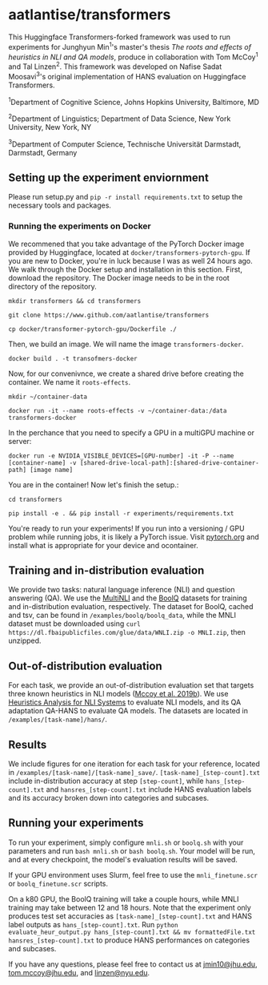 # aatlantise/transformers

This Huggingface Transformers-forked framework was used to run experiments for Junghyun Min<sup>1</sup>'s master's thesis <i>The roots and effects of heuristics in NLI and QA models</i>, produce in collaboration with Tom McCoy<sup>1</sup> and Tal Linzen<sup>2</sup>. This framework was developed on Nafise Sadat Moosavi<sup>3</sup>'s original implementation of HANS evaluation on Huggingface Transformers.

<sup>1</sup>Department of Cognitive Science, Johns Hopkins University, Baltimore, MD

<sup>2</sup>Department of Linguistics; Department of Data Science, New York University, New York, NY

<sup>3</sup>Department of Computer Science, Technische Universität Darmstadt, Darmstadt, Germany


## Setting up the experiment enviornment

Please run setup.py and `pip -r install requirements.txt` to setup the necessary tools and packages.

### Running the experiments on Docker

We recommened that you take advantage of the PyTorch Docker image provided by Huggingface, located at `docker/transformers-pytorch-gpu`. If you are new to Docker, you're in luck because I was as well 24 hours ago.
We walk through the Docker setup and installation in this section.
First, download the repository. The Docker image needs to be in the root directory of the repository.

`mkdir transformers && cd transformers`

`git clone https://www.github.com/aatlantise/transformers`

`cp docker/transformer-pytorch-gpu/Dockerfile ./`

Then, we build an image. We will name the image `transformers-docker`.

`docker build . -t transofmers-docker`

Now, for our convenivnce, we create a shared drive before creating the container. We name it `roots-effects`.

`mkdir ~/container-data`

`docker run -it --name roots-effects -v ~/container-data:/data transformers-docker`

In the perchance that you need to specify a GPU in a multiGPU machine or server:

`docker run -e NVIDIA_VISIBLE_DEVICES=[GPU-number] -it -P --name [container-name] -v [shared-drive-local-path]:[shared-drive-container-path] [image name]`

You are in the container! Now let's finish the setup.:

`cd transformers`

`pip install -e . && pip install -r experiments/requirements.txt`

You're ready to run your experiments! If you run into a versioning / GPU problem while running jobs, it is likely a PyTorch issue. Visit [pytorch.org](https://www.pytorch.org) and install what is appropriate for your device and ocontainer.


## Training and in-distribution evaluation

We provide two tasks: natural language inference (NLI) and question answering (QA). We use the [MultiNLI](https://github.com/nyu-mll/multiNLI) and the [BoolQ](https://github.com/google-research-datasets/boolean-questions) datasets for training and in-distribution evaluation, respectively. The dataset for BoolQ, cached and tsv, can be found in `/examples/boolq/boolq_data`, while the MNLI dataset must be downloaded using `curl https://dl.fbaipublicfiles.com/glue/data/WNLI.zip -o MNLI.zip`, then unzipped.

## Out-of-distribution evaluation

For each task, we provide an out-of-distribution evaluation set that targets three known heuristics in NLI models ([Mccoy et al. 2019b](https://www.aclweb.org/anthology/P19-1334/)). We use [Heuristics Analysis for NLI Systems](https://github.com/tommccoy1/hans) to evaluate NLI models, and its QA adaptation QA-HANS to evaluate QA models. The datasets are located in `/examples/[task-name]/hans/`.

## Results

We include figures for one iteration for each task for your reference, located in `/examples/[task-name]/[task-name]_save/`. `[task-name]_[step-count].txt` include in-distribution accuracy at step `[step-count]`, while `hans_[step-count].txt` and `hansres_[step-count].txt` include HANS evaluation labels and its accuracy broken down into categories and subcases.

## Running your experiments

To run your experiment, simply configure `mnli.sh` or `boolq.sh` with your parameters and run ```bash mnli.sh``` or ```bash boolq.sh```. Your model will be run, and at every checkpoint, the model's evaluation results will be saved.

If your GPU environment uses Slurm, feel free to use the `mnli_finetune.scr` or `boolq_finetune.scr` scripts.

On a k80 GPU, the BoolQ training will take a couple hours, while MNLI training may take between 12 and 18 hours. Note that the experiment only produces test set accuracies as `[task-name]_[step-count].txt` and HANS label outputs as `hans_[step-count].txt`. Run `python evaluate_heur_output.py hans_[step-count].txt && mv formattedFile.txt hansres_[step-count].txt` to produce HANS performances on categories and subcases. 


If you have any questions, please feel free to contact us at jmin10@jhu.edu, tom.mccoy@jhu.edu, and linzen@nyu.edu.
